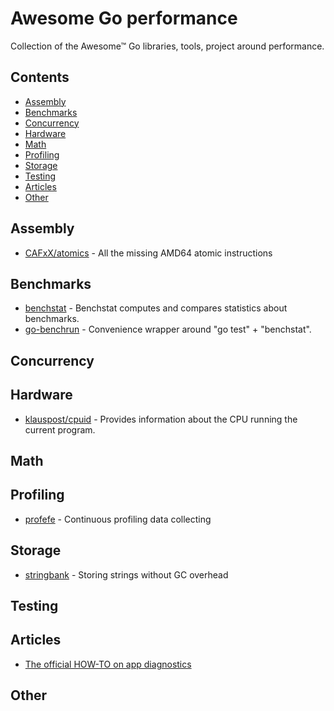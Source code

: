 # Awesome Go performance

Collection of the Awesome™ Go libraries, tools, project around performance.

## Contents

- [Assembly](#assembly)
- [Benchmarks](#benchmarks)
- [Concurrency](#concurrency)
- [Hardware](#hardware)
- [Math](#math)
- [Profiling](#profiling)
- [Storage](#storage)
- [Testing](#testing)
- [Articles](#articles)
- [Other](#other)

## Assembly

- [CAFxX/atomics](https://github.com/CAFxX/atomics) - All the missing AMD64 atomic instructions

## Benchmarks

- [benchstat](https://godoc.org/golang.org/x/perf/cmd/benchstat) - Benchstat computes and compares statistics about benchmarks.
- [go-benchrun](https://github.com/quasilyte/go-benchrun) - Convenience wrapper around "go test" + "benchstat".

## Concurrency

## Hardware

- [klauspost/cpuid](https://github.com/klauspost/cpuid) - Provides information about the CPU running the current program.

## Math

## Profiling

- [profefe](https://github.com/profefe/profefe) - Continuous profiling data collecting

## Storage

- [stringbank](https://github.com/philpearl/stringbank) - Storing strings without GC overhead

## Testing

## Articles

- [The official HOW-TO on app diagnostics](https://golang.org/doc/diagnostics.html)

## Other
